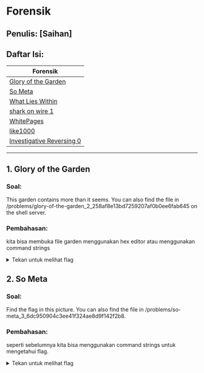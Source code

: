 # Forensik

## Penulis: [Saihan]
## Daftar Isi:

| Forensik  |
| ------------- |
| [Glory of the Garden]()|
| [So Meta]()|
| [What Lies Within]()|
| [shark on wire 1]()|
| [WhitePages]()|
| [like1000]()|
| [Investigative Reversing 0]()|

---
## 1. Glory of the Garden

### Soal:

This garden contains more than it seems. You can also find the file in /problems/glory-of-the-garden_2_258af8e13bd7259207af0b0ee6fab645 on the shell server.
    
### Pembahasan:

kita bisa membuka file garden menggunakan hex editor atau menggunakan command strings

<details>
  <summary>Tekan untuk melihat flag</summary>
  
  ```
  picoCTF{more_than_m33ts_the_3y31e0af5C7}
  ```
</details>

## 2. So Meta

### Soal:

Find the flag in this picture. You can also find the file in /problems/so-meta_3_6dc950904c3ee41f324ae8d9f142f2b8.

### Pembahasan:

seperti sebelumnya kita bisa menggunakan command strings untuk mengetahui flag.

<details>
  <summary>Tekan untuk melihat flag</summary>
  
  ```
  picoCTF{s0_m3ta_43f253bb}
  ```
</details>

## 